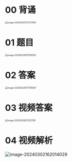 # 00 背诵

<img src="https://cvp.oss-cn-shanghai.aliyuncs.com/picgo/202403021727559.png" alt="image-20240302172737405" style="zoom: 50%;" />

# 01 题目

<img src="https://cvp.oss-cn-shanghai.aliyuncs.com/picgo/202402291755439.png" alt="image-20240229175518354" style="zoom:50%;" />



# 02 答案

<img src="https://cvp.oss-cn-shanghai.aliyuncs.com/picgo/202403230757797.png" alt="image-20240323075718047" style="zoom:50%;" />



# 03 视频答案

<img src="https://cvp.oss-cn-shanghai.aliyuncs.com/picgo/202402292121162.png" alt="image-20240229212122100" style="zoom:50%;" />

# 04 视频解析

![image-20240302162014029](https://cvp.oss-cn-shanghai.aliyuncs.com/picgo/202403021620481.png)
